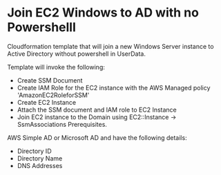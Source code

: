 # Join EC2 Windows to AD with no Powershelll

Cloudformation template that will join a new Windows Server instance to Active Directory without powershell in UserData.

Template will invoke the following:

- Create SSM Document
- Create IAM Role for the EC2 instance with the AWS Managed policy 'AmazonEC2RoleforSSM'
- Create EC2 Instance
- Attach the SSM document and IAM role to EC2 Instance
- Join EC2 instance to the Domain using EC2::Instance -> SsmAssociations
Prerequisites.

AWS Simple AD or Microsoft AD and have the following details:

- Directory ID
- Directory Name
- DNS Addresses